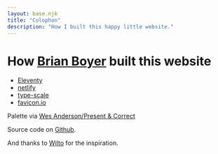 ```yaml
---
layout: base.njk
title: "Colophon"
description: "How I built this happy little website."
---
```

# How [Brian Boyer](/) built this website
- [Eleventy](https://www.11ty.io/)
- [netlify](https://www.netlify.com/)
- [type-scale](https://type-scale.com/?size=16&scale=1.250&text=A%20Visual%20Type%20Scale&font=Lato&fontweight=900&bodyfont=Merriweather&bodyfontweight=400&lineheight=1.55&backgroundcolor=white&fontcolor=%23333&preview=false)
- [favicon.io](https://favicon.io/favicon-generator/)

Palette via [Wes Anderson/Present & Correct](https://wesandersonpalettes.tumblr.com/post/79956949771/steve-zissou-dont-point-that-gun-at-him-hes-an)

Source code on [Github](https://github.com/brianboyer/brianboyer.net).

And thanks to [Wilto](https://hire.wil.to/) for the inspiration.
